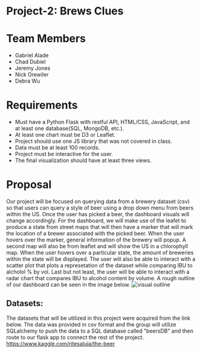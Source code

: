 # Project-2: Brews Clues

# Team Members

 * Gabriel Alade
 * Chad Dubiel
 * Jeremy Jones
 * Nick Orewiler
 * Debra Wu
 
 # Requirements
 *  Must have a Python Flask with restful API, HTML/CSS, JavaScript, and at least one database(SQL, MongoDB, etc.).
 *  At least one chart must be D3 or Leaflet.
 *  Project should use one JS library that was not covered in class.
 *  Data must be at least 100 records. 
 *  Project must be interactive for the user. 
 *  The final visualization should have at least three views. 

# Proposal 
Our project will be focused on querying data from a brewery dataset (csv) so that users can query a style of beer using a drop down menu from beers within the US.  Once the user has picked a beer, the dashboard visuals will change accordingly.  For the dashboard, we will make use of the leafet to produce a state from street maps that will then have a marker that will mark the location of a brewer associated with the picked beer.  When the user hovers over the marker, general information of the brewery will popup.  A second map will also be from leaflet and will show the US in a chlorophyll map.  When the user hovers over a particular state, the amount of breweries within the state will be displayed.  The user will also be able to interact with a scatter plot that plots a represetation of the dataset while comparing IBU to alcholol % by vol.  Last but not least, the user will be able to interact with a radar chart that compares IBU to alcohol content by volume.  A rough outline of our dashboard can be seen in the image below. 
![visual outline](https://user-images.githubusercontent.com/66078772/101392113-f4e19980-388a-11eb-8440-4ce47273bbc1.PNG)

## Datasets:
The datasets that will be utilized in this project were acquired from the link below.  The data was provided in csv format and the group will utilize SQLalchemy to push the data to a SQL database called "beersDB" and then route to our flask app to connect the rest of the project. 
https://www.kaggle.com/ritesaluja/the-beer

